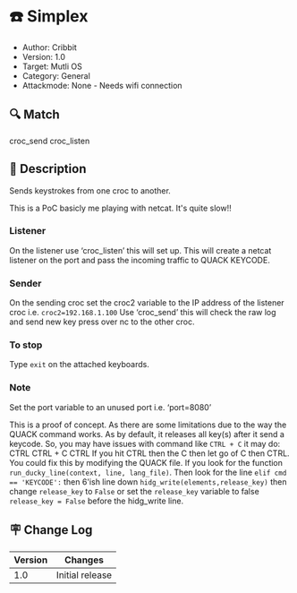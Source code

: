 # :phone: Simplex
- Author: Cribbit
- Version: 1.0
- Target: Mutli OS
- Category: General
- Attackmode: None - Needs wifi connection

## :mag: Match
croc_send
croc_listen

## :book: Description
Sends keystrokes from one croc to another.

This is a PoC basicly me playing with netcat. It's quite slow!!

### Listener
On the listener use ‘croc_listen’ this will set up. This will create a netcat listener on the port and pass the incoming traffic to QUACK KEYCODE.

### Sender
On the sending croc set the croc2 variable to the IP address of the listener croc i.e. `croc2=192.168.1.100`
Use ‘croc_send’ this will check the raw log and send new key press over nc to the other croc.

### To stop
Type `exit` on the attached keyboards.

### Note
Set the port variable to an unused port i.e. ‘port=8080’

This is a proof of concept. As there are some limitations due to the way the QUACK command works.
As by default, it releases all key(s) after it send a keycode. 
So, you may have issues with command like `CTRL + C` it may do:
CTRL
CTRL + C
CTRL
If you hit CTRL then the C then let go of C then CTRL.
You could fix this by modifying the QUACK file. If you look for the function `run_ducky_line(context, line, lang_file)`.
Then look for the line `elif cmd == 'KEYCODE':` then 6'ish line down `hidg_write(elements,release_key)`
then change `release_key` to `False` or set the `release_key` variable to false `release_key = False` before the hidg_write line.


## :placard: Change Log
| Version | Changes         |
| ------- | --------------- |
| 1.0     | Initial release |